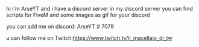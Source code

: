 hi i'm ArseYT and i have a discord server in my discord server you can find scripts for FiveM
and some images as gif for your discord

you can add me on discord: ArseYT # 7079


u can follow me on Twitch:https://www.twitch.tv/il_macellaio_di_tw
